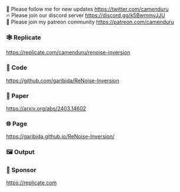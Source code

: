 🐣 Please follow me for new updates https://twitter.com/camenduru <br />
🔥 Please join our discord server https://discord.gg/k5BwmmvJJU <br />
🥳 Please join my patreon community https://patreon.com/camenduru <br />

### 🕸 Replicate
https://replicate.com/camenduru/renoise-inversion

### 🧬 Code
https://github.com/garibida/ReNoise-Inversion

### 📄 Paper
https://arxiv.org/abs/2403.14602

### 🌐 Page
https://garibida.github.io/ReNoise-Inversion/

### 🖼 Output

### 🏢 Sponsor
https://replicate.com
